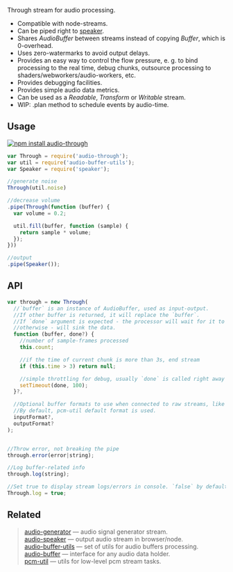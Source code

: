 Through stream for audio processing.

* Compatible with node-streams.
* Can be piped right to [speaker](https://npmjs.org/package/speaker).
* Shares _AudioBuffer_ between streams instead of copying _Buffer_, which is 0-overhead.
* Uses zero-watermarks to avoid output delays.
* Provides an easy way to control the flow pressure, e. g. to bind processing to the real time, debug chunks, outsource processing to shaders/webworkers/audio-workers, etc.
* Provides debugging facilities.
* Provides simple audio data metrics.
* Can be used as a _Readable_, _Transform_ or _Writable_ stream.
* WIP: .plan method to schedule events by audio-time.


## Usage

[![npm install audio-through](https://nodei.co/npm/audio-through.png?mini=true)](https://npmjs.org/package/audio-through/)

```js
var Through = require('audio-through');
var util = require('audio-buffer-utils');
var Speaker = require('speaker');

//generate noise
Through(util.noise)

//decrease volume
.pipe(Through(function (buffer) {
  var volume = 0.2;

  util.fill(buffer, function (sample) {
    return sample * volume;
  });
}))

//output
.pipe(Speaker());
```

## API

```js
var through = new Through(
  //`buffer` is an instance of AudioBuffer, used as input-output.
  //If other buffer is returned, it will replace the `buffer`.
  //If `done` argument is expected - the processor will wait for it to be executed,
  //otherwise - will sink the data.
  function (buffer, done?) {
    //number of sample-frames processed
    this.count;

    //if the time of current chunk is more than 3s, end stream
    if (this.time > 3) return null;

    //simple throttling for debug, usually `done` is called right away in sync fashion
    setTimeout(done, 100);
  }?,

  //Optional buffer formats to use when connected to raw streams, like `node-speaker`.
  //By default, pcm-util default format is used.
  inputFormat?,
  outputFormat?
);


//Throw error, not breaking the pipe
through.error(error|string);

//Log buffer-related info
through.log(string);

//Set true to display stream logs/errors in console. `false` by default.
Through.log = true;
```

## Related

> [audio-generator](https://github.com/audio-lab/audio-generator) — audio signal generator stream.<br/>
> [audio-speaker](https://github.com/audio-lab/audio-speaker) — output audio stream in browser/node.<br/>
> [audio-buffer-utils](https://npmjs.org/package/audio-buffer-utils) — set of utils for audio buffers processing.<br/>
> [audio-buffer](https://github.com/audio-lab/buffer) — interface for any audio data holder.<br/>
> [pcm-util](https://npmjs.org/package/pcm-util) — utils for low-level pcm stream tasks.<br/>